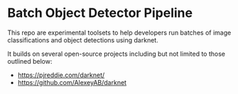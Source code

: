 # Batch Object Detector Pipeline

This repo are experimental toolsets to help developers run batches of image classifications and object detections using darknet.

It builds on several open-source projects including but not limited to those outlined below:

- https://pjreddie.com/darknet/
- https://github.com/AlexeyAB/darknet
